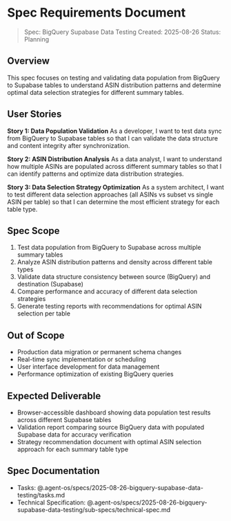 # Spec Requirements Document

> Spec: BigQuery Supabase Data Testing
> Created: 2025-08-26
> Status: Planning

## Overview

This spec focuses on testing and validating data population from BigQuery to Supabase tables to understand ASIN distribution patterns and determine optimal data selection strategies for different summary tables.

## User Stories

**Story 1: Data Population Validation**
As a developer, I want to test data sync from BigQuery to Supabase tables so that I can validate the data structure and content integrity after synchronization.

**Story 2: ASIN Distribution Analysis**
As a data analyst, I want to understand how multiple ASINs are populated across different summary tables so that I can identify patterns and optimize data distribution strategies.

**Story 3: Data Selection Strategy Optimization**
As a system architect, I want to test different data selection approaches (all ASINs vs subset vs single ASIN per table) so that I can determine the most efficient strategy for each table type.

## Spec Scope

1. Test data population from BigQuery to Supabase across multiple summary tables
2. Analyze ASIN distribution patterns and density across different table types
3. Validate data structure consistency between source (BigQuery) and destination (Supabase)
4. Compare performance and accuracy of different data selection strategies
5. Generate testing reports with recommendations for optimal ASIN selection per table

## Out of Scope

- Production data migration or permanent schema changes
- Real-time sync implementation or scheduling
- User interface development for data management
- Performance optimization of existing BigQuery queries

## Expected Deliverable

- Browser-accessible dashboard showing data population test results across different Supabase tables
- Validation report comparing source BigQuery data with populated Supabase data for accuracy verification
- Strategy recommendation document with optimal ASIN selection approach for each summary table type

## Spec Documentation

- Tasks: @.agent-os/specs/2025-08-26-bigquery-supabase-data-testing/tasks.md
- Technical Specification: @.agent-os/specs/2025-08-26-bigquery-supabase-data-testing/sub-specs/technical-spec.md
